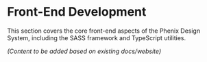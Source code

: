 # Front-End Development

This section covers the core front-end aspects of the Phenix Design System, including the SASS framework and TypeScript utilities.

*(Content to be added based on existing docs/website)* 